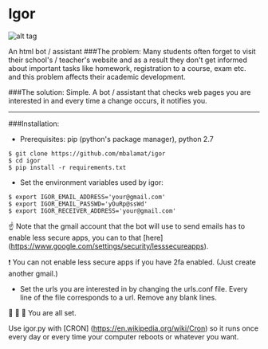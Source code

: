 # Igor
![alt tag](http://www.asset1.net/tv/pictures/movie/igor-2008/Igor-18-1.jpg)

An html bot / assistant
###The problem:
Many students often forget to visit their school's / teacher's website and as a result they don't get informed about important tasks like homework, registration to a course, exam etc. and this problem affects their academic development.

###The solution:
Simple. A bot / assistant that checks web pages you are interested in and every time a change occurs, it notifies you.

---

###Installation:
* Prerequisites: pip (python's package manager), python 2.7

```
$ git clone https://github.com/mbalamat/igor
$ cd igor
$ pip install -r requirements.txt
```

* Set the environment variables used by igor:

```
$ export IGOR_EMAIL_ADDRESS='your@gmail.com'
$ export IGOR_EMAIL_PASSWD='yOuRp@ssWd'
$ export IGOR_RECEIVER_ADDRESS='your@gmail.com'
```

:point_up: Note that the gmail account that the bot will use to send emails has to enable less secure apps, you can to that [here] (https://www.google.com/settings/security/lesssecureapps).

:exclamation: You can not enable less secure apps if you have 2fa enabled. (Just create another gmail.)

* Set the urls you are interested in by changing the urls.conf file. Every line of the file corresponds to a url. Remove any blank lines.

:clap: :clap: :clap: You are all set.

Use igor.py with [CRON] (https://en.wikipedia.org/wiki/Cron) so it runs once every day or every time your computer reboots or whatever you want.
